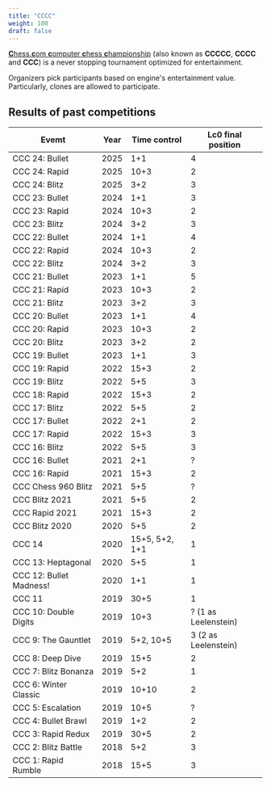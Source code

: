 ```yaml
---
title: "CCCC"
weight: 100
draft: false
---
```


[**C**hess.**c**om **c**omputer **c**hess **c**hampionship](https://chess.com/cccc) (also known as **CCCCC**, **CCCC** and **CCC**) is a never stopping tournament optimized for entertainment.

Organizers pick participants based on engine's entertainment value. Particularly, clones are allowed to participate.

## Results of past competitions

| Evemt                  | Year | Time control   | Lc0 final position   |
| ----------------------- | ---- | -------------- | -------------------- |
| CCC 24: Bullet          | 2025 | 1+1            | 4                    |
| CCC 24: Rapid           | 2025 | 10+3           | 2                    |
| CCC 24: Blitz           | 2025 | 3+2            | 3                    |
| CCC 23: Bullet          | 2024 | 1+1            | 3                    |
| CCC 23: Rapid           | 2024 | 10+3           | 2                    |
| CCC 23: Blitz           | 2024 | 3+2            | 3                    |
| CCC 22: Bullet          | 2024 | 1+1            | 4                    |
| CCC 22: Rapid           | 2024 | 10+3           | 2                    |
| CCC 22: Blitz           | 2024 | 3+2            | 3                    |
| CCC 21: Bullet          | 2023 | 1+1            | 5                    |
| CCC 21: Rapid           | 2023 | 10+3           | 2                    |
| CCC 21: Blitz           | 2023 | 3+2            | 3                    |
| CCC 20: Bullet          | 2023 | 1+1            | 4                    |
| CCC 20: Rapid           | 2023 | 10+3           | 2                    |
| CCC 20: Blitz           | 2023 | 3+2            | 2                    |
| CCC 19: Bullet          | 2023 | 1+1            | 3                    |
| CCC 19: Rapid           | 2022 | 15+3           | 2                    |
| CCC 19: Blitz           | 2022 | 5+5            | 3                    |
| CCC 18: Rapid           | 2022 | 15+3           | 2                    |
| CCC 17: Blitz           | 2022 | 5+5            | 2                    |
| CCC 17: Bullet          | 2022 | 2+1            | 2                    |
| CCC 17: Rapid           | 2022 | 15+3           | 3                    |
| CCC 16: Blitz           | 2022 | 5+5            | 3                    |
| CCC 16: Bullet          | 2021 | 2+1            | ?                    |
| CCC 16: Rapid           | 2021 | 15+3           | 2                    |
| CCC Chess 960 Blitz     | 2021 | 5+5            | ?                    |
| CCC Blitz 2021          | 2021 | 5+5            | 2                    |
| CCC Rapid 2021          | 2021 | 15+3           | 2                    |
| CCC Blitz 2020          | 2020 | 5+5            | 2                    |
| CCC 14                  | 2020 | 15+5, 5+2, 1+1 | 1                    |
| CCC 13: Heptagonal      | 2020 | 5+5            | 1                    |
| CCC 12: Bullet Madness! | 2020 | 1+1            | 1                    |
| CCC 11                  | 2019 | 30+5           | 1                    |
| CCC 10: Double Digits   | 2019 | 10+3           | ? (1 as Leelenstein) |
| CCC 9: The Gauntlet     | 2019 | 5+2, 10+5      | 3 (2 as Leelenstein) |
| CCC 8: Deep Dive        | 2019 | 15+5           | 2                    |
| CCC 7: Blitz Bonanza    | 2019 | 5+2            | 1                    |
| CCC 6: Winter Classic   | 2019 | 10+10          | 2                    |
| CCC 5: Escalation       | 2019 | 10+5           | ?                    |
| CCC 4: Bullet Brawl     | 2019 | 1+2            | 2                    |
| CCC 3: Rapid Redux      | 2019 | 30+5           | 2                    |
| CCC 2: Blitz Battle     | 2018 | 5+2            | 3                    |
| CCC 1: Rapid Rumble     | 2018 | 15+5           | 3                    |
